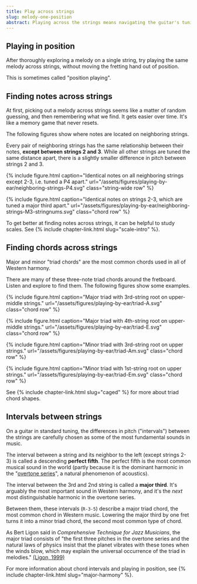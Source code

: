 ```yaml
---
title: Play across strings 
slug: melody-one-position
abstract: Playing across the strings means navigating the guitar's tuning. 
---
```


## Playing in position

After thoroughly exploring a melody on a single string,
try playing the same melody across strings,
without moving the fretting hand out of position.

This is sometimes called "position playing".

## Finding notes across strings

At first,
picking out a melody across strings seems like a matter of random guessing,
and then remembering what we find.
It gets easier over time.
It's like a memory game that never resets.

The following figures show where notes are located on neighboring strings.

Every pair of neighboring strings has the same relationship between their notes,
**except between strings 2 and 3**.
While all other strings are tuned the same distance apart,
there is a slightly smaller difference in pitch between strings 2 and 3.

{% include figure.html
    caption="Identical notes on all neighboring strings except 2-3, i.e. tuned a P4 apart."
    url="/assets/figures/playing-by-ear/neighboring-strings-P4.svg"
    class="string-wide row"
%}

{% include figure.html
    caption="Identical notes on strings 2-3, which are tuned a major third apart."
    url="/assets/figures/playing-by-ear/neighboring-strings-M3-stringnums.svg"
    class="chord row"
%}

To get better at finding notes across strings,
it can be helpful to study scales.
See {% include chapter-link.html slug="scale-intro" %}.

## Finding chords across strings

Major and minor "triad chords" are the most common chords used in all of Western harmony.

There are many of these three-note triad chords around the fretboard.
Listen and explore to find them.
The following figures show some examples.

{% include figure.html
    caption="Major triad with 3rd-string root on upper-middle strings."
    url="/assets/figures/playing-by-ear/triad-A.svg"
    class="chord row"
%}

{% include figure.html
    caption="Major triad with 4th-string root on upper-middle strings."
    url="/assets/figures/playing-by-ear/triad-E.svg"
    class="chord row"
%}

{% include figure.html
    caption="Minor triad with 3rd-string root on upper strings."
    url="/assets/figures/playing-by-ear/triad-Am.svg"
    class="chord row"
%}

{% include figure.html
    caption="Minor triad with 1st-string root on upper strings."
    url="/assets/figures/playing-by-ear/triad-Em.svg"
    class="chord row"
%}

See {% include chapter-link.html slug="caged" %} for more about triad chord shapes.

## Intervals between strings

On a guitar in standard tuning,
the differences in pitch ("intervals") between the strings are carefully chosen as some of the most fundamental sounds in music. 

The interval between a string and its neighbor to the left (except strings 2-3) is called a descending **perfect fifth**.
The perfect fifth is the most common musical sound in the world 
(partly because it is the dominant harmonic in the "[overtone series](glossary.html#overtone-series)",
a natural phenomenon of acoustics).

The interval between the 3rd and 2nd string is called a **major third**.
It's arguably the most important sound in Western harmony,
and it's the *next* most distinguishable harmonic in the overtone series.

Between them,
these intervals (`R-3-5`) describe a major triad chord,
the most common chord in Western music.
Lowering the major third by one fret turns it into a minor triad chord, the second most common type of chord.

As Bert Ligon said in *Comprehensive Technique for Jazz Musicians*, 
the major triad consists of "the first three pitches in the overtone series 
and the natural laws of physics insist that the planet vibrates with these tones when the winds blow, 
which may explain the universal occurrence of the triad in melodies."
[(Ligon, 1999)](references.html#ligon-1999)

For more information about chord intervals and playing in position,
see {% include chapter-link.html slug="major-harmony" %}.
